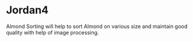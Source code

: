 # Jordan4
Almond Sorting will help to sort Almond on various size and maintain good quality with help of image processing.
